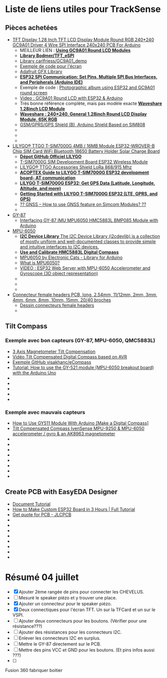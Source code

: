 # Liste de liens utiles pour TrackSense

## Pièces achetées
- [TFT Display 1.28 Inch TFT LCD Display Module Round RGB 240*240 GC9A01 Driver 4 Wire SPI Interface 240x240 PCB For Arduino](https://www.aliexpress.com/item/1005004069703494.html?srcSns=sns_Copy&spreadType=socialShare&bizType=ProductDetail&social_params=21018125847&aff_fcid=758808047003419696b22455e753711e-1687962343164-00515-_m04stUc&tt=MG&aff_fsk=_m04stUc&aff_platform=default&sk=_m04stUc&aff_trace_key=758808047003419696b22455e753711e-1687962343164-00515-_m04stUc&shareId=21018125847&businessType=ProductDetail&platform=AE&terminal_id=d6ae26a2e68a44279702cbb2af9bb07f&afSmartRedirect=y#nav-specification)
  - MEILLEUR LIEN : [**Using GC9A01 Round LCD Modules**](https://dronebotworkshop.com/gc9a01/)
  - [**Library Bodmer/TFT_eSPI**](https://github.com/Bodmer/TFT_eSPI/blob/master/User_Setups/Setup200_GC9A01.h)
  - [Library carlfriess/GC9A01_demo]()
  - [Exemple de code pour l'écran](https://www.makerfabs.com/gc9a01-1.28-inch-round-lcd-module.html)
  - [Adafruit GFX Library](https://github.com/adafruit/Adafruit-GFX-Library/blob/master/README.md)
  - [**ESP32 SPI Communication: Set Pins, Multiple SPI Bus Interfaces, and Peripherals (Arduino IDE)**](https://randomnerdtutorials.com/esp32-spi-communication-arduino/)
  - Exemple de code : [Photographic album using ESP32 and GC9A01 round screen](https://giltesa.com/en/2021/01/05/photographic-album-using-esp32-and-gc9a01-round-screen)
  - [Video : GC9A01 Round LCD with ESP32 & Arduino](https://www.youtube.com/watch?v=k2c2zCmC_X0)
  - Très bonne référence complète, mais pas modèle exacte [**Waveshare 1.28inch LCD Module**](https://www.waveshare.com/wiki/1.28inch_LCD_Module)
  - [**Waveshare : 240×240, General 1.28inch Round LCD Display Module, 65K RGB**](https://www.waveshare.com/1.28inch-LCD-Module.htm)
  - [GSM/GPRS/GPS Shield (B), Arduino Shield Based on SIM808 ](https://www.waveshare.com/wiki/GSM/GPRS/GPS_Shield_(B))
  - []()
  - []()
  - []()
- [LILYGO® TTGO T-SIM7000G 4MB / 16MB Module ESP32-WROVER-B Chip SIM Card WiFi Bluetooth 18650 Battery Holder Solar Charge Board](https://www.aliexpress.com/item/1005003094951052.html?spm=a2g0o.productlist.main.3.1a1a5740L7h1SR&algo_pvid=3b26d104-ae2f-4380-8052-8678d1a883ed&algo_exp_id=3b26d104-ae2f-4380-8052-8678d1a883ed-1&pdp_npi=3%40dis%21CAD%2149.28%2149.28%21%21%21%21%21%40211bd8be16881367152552303d07c3%2112000024051725112%21sea%21CA%210&curPageLogUid=yhWCcz28lw2N)
  - [**Dépot GitHub Officiel LILYGO**](https://github.com/Xinyuan-LilyGO/LilyGO-T-SIM7000G)
  - [T-SIM7000G SIM Development Board ESP32 Wireless Module](https://www.lilygo.cc/products/t-sim7000g)
  - [LILYGO® TTGO Accessories Shield LoRa 868/915 Mhz](https://www.tindie.com/products/lilygo/lilygo-ttgo-accessories-shield-lora-868915-mhz/)
  - [**ACOPTEX Guide to LILYGO T-SIM7000G ESP32 development board- AT communication**](https://acoptex.com/wp/guide-to-lilygo-t-sim7000g-esp32-development-board/)
  - [**LILYGO T-SIM7000G ESP32: Get GPS Data (Latitude, Longitude, Altitude, and more)**](https://randomnerdtutorials.com/lilygo-t-sim7000g-esp32-gps-data/)
  - [**Getting Started with LILYGO T-SIM7000G ESP32 (LTE, GPRS, and GPS)**](https://randomnerdtutorials.com/lilygo-t-sim7000g-esp32-lte-gprs-gps/)
  - [?? GNSS – How to use GNSS feature on Simcom Modules? ??](https://m2msupport.net/m2msupport/gnss-how-to-use-gnss-feature-on-simcom-modules/)
  - []()
- [GY-87]()
  - [Interfacing GY-87 IMU MPU6050 HMC5883L BMP085 Module with Arduino](https://electropeak.com/learn/interfacing-gy-87-10dof-imu-mpu6050-hmc5883l-bmp085-module-with-arduino/)
- [MPU-6050]()
  - [**I2C Device Library** The I2C Device Library (i2cdevlib) is a collection of mostly uniform and well-documented classes to provide simple and intuitive interfaces to I2C devices.](https://github.com/jrowberg/i2cdevlib/tree/master/Arduino/MPU6050)
  - [**Use and Calibrate HMC5883L Digital Compass**](https://www.best-microcontroller-projects.com/hmc5883l.html)
  - [MPU6050 by Electronic Cats - Library for Arduino](https://github.com/ElectronicCats/mpu6050/tree/master)
  - [What is MPU6050?](https://github.com/ElectronicCats/mpu6050/wiki/1.-What-is-MPU6050%3F#features)
  - [VIDEO : ESP32 Web Server with MPU-6050 Accelerometer and Gyroscope (3D object representation)](https://www.youtube.com/watch?v=dXcF-Uqa-gw)
  - []()
  - []()
  - []()
- [Connecteur female headers PCB, long, 2.54mm, 11/12mm, 2mm, 3mm, 4mm, 6mm, 8mm, 10mm, 15mm, 20/40 broches](https://fr.aliexpress.com/item/1005003961219838.html?spm=a2g0o.detail.0.0.3789fYbafYbajp&gps-id=pcDetailTopMoreOtherSeller&scm=1007.40050.281175.0&scm_id=1007.40050.281175.0&scm-url=1007.40050.281175.0&pvid=3dd93779-9ecc-4d7b-9a69-51549ba19462&_t=gps-id:pcDetailTopMoreOtherSeller,scm-url:1007.40050.281175.0,pvid:3dd93779-9ecc-4d7b-9a69-51549ba19462,tpp_buckets:668%232846%238116%232002&pdp_npi=3%40dis%21CAD%211.65%211.65%21%21%21%21%21%402101ec1f16884816869006605eff6d%2112000027575194850%21rec%21CA%21)
  - [Dessin connecteurs female headers](https://fr.aliexpress.com/item/4000979967513.html?spm=a2g0o.detail.0.0.4a767yp77yp7Mx&gps-id=pcDetailTopMoreOtherSeller&scm=1007.40050.281175.0&scm_id=1007.40050.281175.0&scm-url=1007.40050.281175.0&pvid=e7105b2a-5874-40fd-b602-fba5c134012f&_t=gps-id:pcDetailTopMoreOtherSeller,scm-url:1007.40050.281175.0,pvid:e7105b2a-5874-40fd-b602-fba5c134012f,tpp_buckets:668%232846%238116%232002&pdp_npi=3%40dis%21CAD%211.0%210.95%21%21%21%21%21%402101ead816884800553916301ef787%2110000013144422244%21rec%21CA%21)
  - []()


## Tilt Compass
### Exemple avec bon capteurs (GY-87, MPU-6050, QMC5883L)
- [3 Axis Magnetometer Tilt Compensation](https://www.best-microcontroller-projects.com/magnetometer-tilt-compensation.html)
- [Vidéo Tilt Compensated Digital Compass based on AVR](https://www.youtube.com/watch?v=spmMMIMboPY)
- [Exemple GitHub visakhanc/eCompass](https://github.com/visakhanc/eCompass/blob/master/README.md)
- [Tutorial: How to use the GY-521 module (MPU-6050 breakout board) with the Arduino Uno](https://mschoeffler.com/2017/10/05/tutorial-how-to-use-the-gy-521-module-mpu-6050-breakout-board-with-the-arduino-uno/)
- []()
- []()
- []()
- []()
- []()

### Exemple avec mauvais capteurs
- [How to Use GY511 Module With Arduino [Make a Digital Compass]](https://www.instructables.com/How-to-Use-GY511-Module-With-Arduino-Make-a-Digita/)
- [Tilt Compensated Compass IvenSense MPU-9250 & MPU-6050 accelerometer / gyro & an AK8963 magnetometer](https://www.instructables.com/Tilt-Compensated-Compass/)
- []()
- []()
- []()
- []()
- []()
- []()
- []()
- []()


## Create PCB with EasyEDA Designer
- [Document Tutorial](https://docs.easyeda.com/en/Introduction/Schematic-Capture/index.html)
- [How to Make Custom ESP32 Board in 3 Hours | Full Tutorial](https://www.youtube.com/watch?app=desktop&v=S_p0YV-JlfU&feature=youtu.be)
- [Get quote for PCB - JLCPCB](https://cart.jlcpcb.com/quote)
- []()
- []()
- []()
- []()
- []()
- []()
- []()
- []()







# Résumé 04 juillet

- [x] Ajouter 2ème rangée de pins pour connecter les CHEVELUS. 
- [ ] Mesuré le speaker piézo et y trouver une place.
- [x] Ajouter un connecteur pour le speaker piézo.
- [x] Deux connectiques pour l'écran TFT. Un sur la TFCard et un sur le VSPI.
- [ ] Ajouter deux connecteurs pour les boutons. (Vérifier pour une résistance???)
- [ ] Ajouter des résistances pour les connecteurs I2C.
- [ ] Enlever les connecteurs I2C en surplus.
- [ ] Mettre le GY-87 directement sur le PCB.
- [ ] Mettre des pins VCC et GND pour les boutons. (Et pins infos aussi ???)
- [ ] 




Fusion 360 fabriquer boitier


